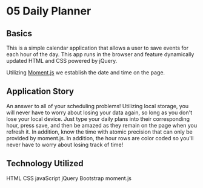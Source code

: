 # 05 Daily Planner

## Basics

This is a simple calendar application that allows a user to save events for each hour of the day. This app runs in the browser and feature dynamically updated HTML and CSS powered by jQuery.

Utilizing [Moment.js](https://momentjs.com/) we establish the date and time on the page. 


## Application Story


An answer to all of your scheduling problems! Utilizing local storage, you will never have to worry about losing your data again, so long as you don't lose your local device. Just type your daily plans into their corresponding hour, press save, and then be amazed as they remain on the page when you refresh it. In addition, know the time with atomic precision that can only be provided by moment.js. In addition, the hour rows are color coded so you'll never have to worry about losing track of time!

## Technology Utilized

HTML
CSS
javaScript
jQuery
Bootstrap
moment.js




